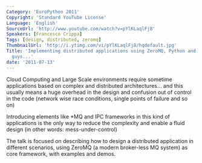 ```yaml
---
Category: 'EuroPython 2011'
Copyright: 'Standard YouTube License'
Language: 'English'
SourceUrl: 'http://www.youtube.com/watch?v=pYlKLaqlFj8'
Speakers: [Francesco Crippa]
Tags: [design, distributed, zeromq]
ThumbnailUrl: 'http://i.ytimg.com/vi/pYlKLaqlFj8/hqdefault.jpg'
Title: 'Implementing distributed applications using ZeroMQ, Python and other bad
  guys...'
date: '2011-07-13'
---
```

Cloud Computing and Large Scale environments require sometime applications
based on complex and distributed architectures… and this usually means a huge
overhead in the design and confusion out of control in the code (network wise
race conditions, single points of failure and so on)

Introducing elements like *MQ and IPC frameworks in this kind of applications
is the only way to reduce the complexity and enable a fluid design (in other
words: mess-under-control)

The talk is focused on describing how to design a distributed application in
different scenarios, using ZeroMQ (a modern broker-less MQ system) as core
framework, with examples and demos.

